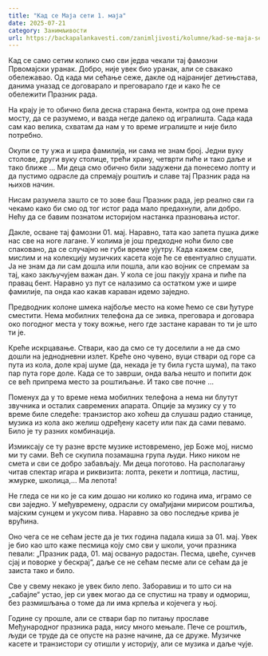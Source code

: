 ```yaml
---
title: "Кад се Маја сети 1. маја"
date: 2025-07-21
category: Занимљивости
url: https://backapalankavesti.com/zanimljivosti/kolumne/kad-se-maja-seti-1-maja/
---
```


Кад се само сетим колико смо сви једва чекали тај фамозни Првомајски уранак. Добро, није увек био уранак, али се свакако обележавао. Од када ми сећање сеже, дакле од најранијег детињстава, данима уназад се договарало и преговарало где и како ће се обележити Празник рада.

На крају је то обично била десна старана бента, контра од оне према мосту, да се разумемо, и вазда негде далеко од игралишта. Сада када сам као велика, схватам да нам у то време игралиште и није било потребно.

Окупи се ту ужа и шира фамилија, ни сама не знам број. Једни вуку столове, други вуку столице, трећи храну, четврти пиће и тако даље и тако ближе … Ми деца смо обично били задужени да понесемо лопту и да пустимо одрасле да спремају роштиљ и славе тај Празник рада на њихов начин.

Нисам разумела зашто се то зове баш Празник рада, јер реално сви га чекамо како би смо од тог истог рада мало предахнули, али добро. Нећу да се бавим познатом историјом настанка празновања истог.

Дакле, осване тај фамозни 01. мај. Наравно, тата као запета пушка диже нас све на ноге лагане. У колима је још предходне ноћи било све спаковано, да се случајно не губи време ујутру. Када кажем све, мислим и на колекцију музичких касета које ће се евентуално слушати. Ја не знам да ли сам дошла или пошла, али као војник се спремам за тај, како закључујем важан дан. У кола се још пакују храна и пиће па правац бент. Наравно уз пут се налазимо са остатком уже и шире фамилије, па онда као какав караван идемо заједно.

Предводник колоне шмека најбоље место на коме ћемо се сви ђутуре сместити. Нема мобилних телефона да се зивка, преговара и договара око погодног места у току вожње, него где застане караван то ти је што ти је.

Креће искрцавање. Ствари, као да смо се ту доселили а не да смо дошли на једнодневни излет. Креће оно чувено, вуци ствари од горе са пута из кола, доле крај шуме (да, некада је ту била густа шума), па тако пар пута горе доле. Када се то заврши, онда ваља нешто и попити док се већ припрема место за роштиљање. И тако све почне …

Поменух да у то време нема мобилних телефона а нема ни блутут звучника и осталих савремених апарата. Опције за музику су у то време биле следеће: транзистор ако хоћеш да слушаш радио станице, музика из кола ако желиш одређену касету или пак да сами певамо. Било је ту разних комбинација.

Измиксају се ту разне врсте музике истовремено, јер Боже мој, нисмо ми ту сами. Већ се скупила позамашна група људи. Нико ником не смета и сви се добро забављају. Ми деца поготово. На располагању читав спектар игара и риквизита: лопта, рекети и лоптица, ластиш, жмурке, школица,… Ма лепота!

Не гледа се ни ко је са ким дошао ни колико ко година има, играмо се сви заједно. У међувремену, одрасли су омађијани мирисом роштиља, мајским сунцем и укусом пива. Наравно за ово последње крива је врућина.

Оно чега се не сећам јесте да је тих година падала киша за 01. мај. Увек је био као што каже песмица коју смо сви у школи, уочи празника певали: „Празник рада, 01. мај освануо радостан. Песма, цвеће, сунчев сјај и поворке у бескрај“, даље се не сећам песме али се сећам да је заиста тако и било.

Све у свему некако је увек било лепо. Заборавиш и то што си на „сабајле“ устао, јер си увек могао да се спустиш на траву и одмориш, без размишљања о томе да ли има крпеља и којечега у њој.

Године су прошле, али се ствари бар по питању прославе Међународног празника рада, нису много мењале. Пече се роштиљ, људи се труде да се опусте на разне начине, да се друже. Музичке касете и транзистори су отишли у историју, али се музика и даље чује.
